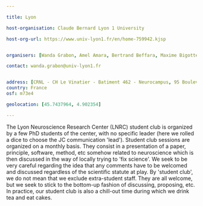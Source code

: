 ```yaml
---

title: Lyon 

host-organisation: Claude Bernard Lyon 1 University 

host-org-url: https://www.univ-lyon1.fr/en/home-759942.kjsp 


organisers: [Wanda Grabon, Amel Amara, Bertrand Beffara, Maxime Bigotte, Aurelie Brecier, Ines Daguet, Nadia Gasmi] 

contact: wanda.grabon@univ-lyon1.fr 


address: [CRNL - CH Le Vinatier - Batiment 462 - Neurocampus, 95 Boulevard Pinel, 69500 Bron]
country: France
osf: m73e4

geolocation: [45.7437964, 4.902354]

---
```


The Lyon Neuroscience Research Center (LNRC) student club is organized by a few PhD students of the center, with no specific leader (here we rolled a dice to choose the JC communication 'lead'). Student club sessions are
organized on a monthly basis. They consist in a presentation of a paper, principle, software, method, etc somehow related to neuroscience which is then discussed in the way of locally trying to 'fix science'. 
We seek to be very careful regarding the idea that any comments have to be welcomed and discussed regardless of the scientific statute at play. By 'student club', we do not mean that we exclude extra-student staff. 
They are all welcome, but we seek to stick to the bottom-up fashion of discussing, proposing, etc. In practice, our student club is also a chill-out time during which we drink tea and eat cakes.   
